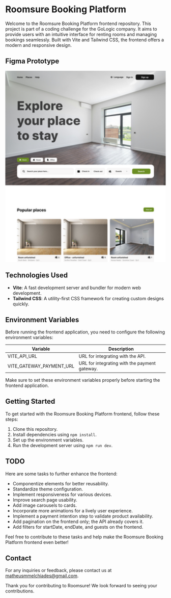 # Roomsure Booking Platform

Welcome to the Roomsure Booking Platform frontend repository. This project is part of a coding challenge for the GoLogic company. It aims to provide users with an intuitive interface for renting rooms and managing bookings seamlessly. Built with Vite and Tailwind CSS, the frontend offers a modern and responsive design.

## Figma Prototype

<div style="width: 100%; height: 100%; max-height: 600px; overflow: scroll;">
  <a href="https://www.figma.com/file/aibdlgxsTA5wUD0R6wxoB9/RoomSure?type=design&node-id=30%3A804&mode=design&t=FqLpJJZvczw9n45C-1">
    <img src = "./_docs/landing-page.png" style="width: 100%; height: auto;" />
  </a>
</div>

## Technologies Used
- **Vite**: A fast development server and bundler for modern web development.
- **Tailwind CSS**: A utility-first CSS framework for creating custom designs quickly.

## Environment Variables
Before running the frontend application, you need to configure the following environment variables:

| Variable              | Description                                        |
| --------------------- | -------------------------------------------------- |
| VITE_API_URL          | URL for integrating with the API.                  |
| VITE_GATEWAY_PAYMENT_URL | URL for integrating with the payment gateway.   |

Make sure to set these environment variables properly before starting the frontend application.


## Getting Started
To get started with the Roomsure Booking Platform frontend, follow these steps:
1. Clone this repository.
2. Install dependencies using `npm install`.
3. Set up the environment variables.
4. Run the development server using `npm run dev`.


## TODO
Here are some tasks to further enhance the frontend:
- Componentize elements for better reusability.
- Standardize theme configuration.
- Implement responsiveness for various devices.
- Improve search page usability.
- Add image carousels to cards.
- Incorporate more animations for a lively user experience.
- Implement a payment intention step to validate product availability.
- Add pagination on the frontend only; the API already covers it.
- Add filters for startDate, endDate, and guests on the frontend.

Feel free to contribute to these tasks and help make the Roomsure Booking Platform frontend even better!

## Contact
For any inquiries or feedback, please contact us at matheusmmelchiades@gmail.com.

Thank you for contributing to Roomsure! We look forward to seeing your contributions.
